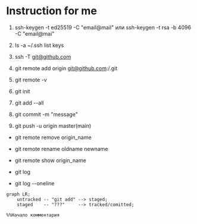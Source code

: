 # Instruction for me

1. ssh-keygen -t ed25519 -C "email@mail" или ssh-keygen -t rsa -b 4096 -C "email@mai"
2. ls -a ~/.ssh list keys
3. ssh -T git@github.com
4. git remote add origin git@github.com:<username>/<repo-name>.git
5. git remote -v


1. git init
2. git add --all
3. git commit -m "message"
4. git push -u origin master(main)


- git remote remove origin_name
- git remote rename oldname newname
- git remote show origin_name


- git log
- git log --oneline


```mermaid
graph LR;
	untracked -- "git add" --> staged;
	staged    -- "???"     --> tracked/comitted;

%%Начало комментария

```